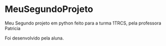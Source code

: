 # MeuSegundoProjeto
Meu Segundo projeto em python feito para a turma 1TRCS, pela professora Patricia

Foi desenvolvido pela aluna.
